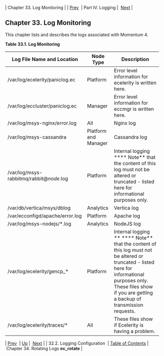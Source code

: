 | Chapter 33. Log Monitoring |
| [Prev](logging.configuration)  | Part IV. Logging |  [Next](log_rotating) |

## Chapter 33. Log Monitoring

This chapter lists and describes the logs associated with Momentum 4.

<a name="idp3457024"></a>

**Table 33.1. Log Monitoring**

| Log File Name and Location | Node Type | Description |
| --- | --- | --- |
| /var/log/ecelerity/paniclog.ec | Platform | Error level information for ecelerity is written here. |
| /var/log/eccluster/paniclog.ec | Manager | Error level information for eccmgr is written here. |
| /var/log/msys-nginx/error.log | All | Nginx log |
| /var/log/msys-cassandra | Platform and Manager | Cassandra log |
| /var/log/msys-rabbitmq/rabbit@*node*.log | Platform | Internal logging **** Note**      that the content of this log must not be altered or truncated - listed here for informational purposes only. |
| /var/db/vertica/msys/dblog | Analytics | Vertica log |
| /var/ecconfigd/apache/error.log | Platform | Apache log |
| /var/log/msys-nodejs/*.log | Analytics | NodeJS log |
| /var/log/ecelerity/gencp_* | Platform | Internal logging ** **** Note**      that the content of this log must not be altered or truncated - listed here for informational purposes only. These files show if you are getting a backup of transmission requests. |
| /var/log/ecelerity/traces/* | All | These files show if Ecelerity is having a problem. |

| [Prev](logging.configuration)  | [Up](p.logs) |  [Next](log_rotating) |
| 32.2. Logging Configuration  | [Table of Contents](index) |  Chapter 34. Rotating Logs **ec_rotate** |

